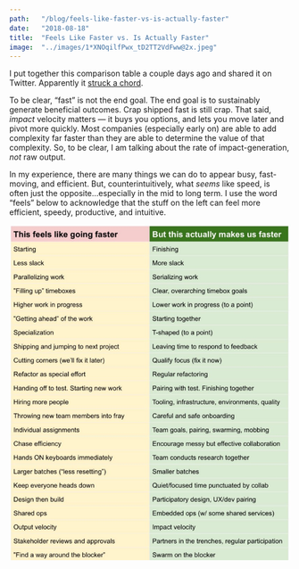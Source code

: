 ```yaml
---
path:	"/blog/feels-like-faster-vs-is-actually-faster"
date:	"2018-08-18"
title:	"Feels Like Faster vs. Is Actually Faster"
image:	"../images/1*XNOqilfPwx_tD2TT2VdFww@2x.jpeg"
---
```


I put together this comparison table a couple days ago and shared it on Twitter. Apparently it [struck a chord](https://twitter.com/johncutlefish/status/1029757026895720449).

To be clear, “fast” is not the end goal. The end goal is to sustainably generate beneficial outcomes. Crap shipped fast is still crap. That said, *impact* velocity matters — it buys you options, and lets you move later and pivot more quickly. Most companies (especially early on) are able to add complexity far faster than they are able to determine the value of that complexity. So, to be clear, I am talking about the rate of impact-generation, *not* raw output.

In my experience, there are many things we can do to appear busy, fast-moving, and efficient. But, counterintuitively, what *seems* like speed, is often just the opposite…especially in the mid to long term. I use the word “feels” below to acknowledge that the stuff on the left can feel more efficient, speedy, productive, and intuitive.

![](../images/1*XNOqilfPwx_tD2TT2VdFww@2x.jpeg)
